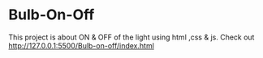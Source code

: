 # Bulb-On-Off
This project is about ON & OFF of the light using html ,css & js.
Check out http://127.0.0.1:5500/Bulb-on-off/index.html
